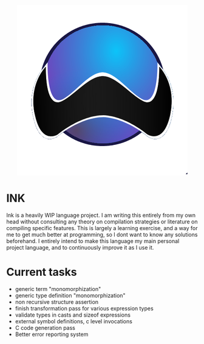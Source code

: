 <p align="center">
    <img src="https://github.com/LucAlexander/ink/blob/master/logo.png?raw=true" alt="logo"/>
</p>
 
# INK
Ink is a heavily WIP language project. I am writing this entirely from my own head without consulting any theory on compilation strategies or literature on compiling specific features. This is largely a learning exercise, and a way for me to get much better at programming, so I dont want to know any solutions beforehand. I entirely intend to make this language my main personal project language, and to continuously improve it as I use it.

# Current tasks
* generic term "monomorphization"
* generic type definition "monomorphization"
* non recursive structure assertion
* finish transformation pass for various expression types
* validate types in casts and sizeof expressions
* external symbol definitions, c level invocations
* C code generation pass
* Better error reporting system
